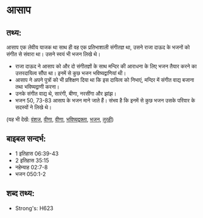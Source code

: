 # आसाप #

## तथ्य: ##

आसाप एक लेवीय याजक था साथ ही वह एक प्रतिभाशाली संगीतज्ञ था, उसने राजा दाऊद के भजनों को संगीत से संवारा था। उसने स्वयं भी भजन लिखे थे।

* राजा दाऊद ने आसाप को और दो संगीतज्ञों के साथ मन्दिर की आराधना के लिए भजन तैयार करने का उत्तरदायित्व सौंपा था। इनमें से कुछ भजन भविष्यद्वाणियां थी।
* आसाप ने अपने पुत्रों को भी प्रशिक्षण दिया था कि इस दायित्व को निभाएं, मन्दिर में संगीत वाद्य बजाना तथा भविष्यद्वाणी करना।
* उनके संगीत वाद्य थे, सारंगी, बीणा, नरसींगा और झांझ।
* भजन 50, 73-83 आसाप के भजन माने जाते हैं। संभव है कि इनमें से कुछ भजन उसके परिवार के सदस्यों ने लिखे थे।

(यह भी देखें: [वंशज](../descendant.md), [वीणा](../harp.md), [वीणा](../lute.md), [भविष्यद्वक्ता](../prophet.md), [भजन](../psalm.md), [तुरही](../trumpet.md))

## बाइबल सन्दर्भ: ##

* 1 इतिहास 06:39-43
* 2 इतिहास 35:15
* नहेम्याह 02:7-8
* भजन 050:1-2

## शब्द तथ्य: ##

* Strong's: H623
